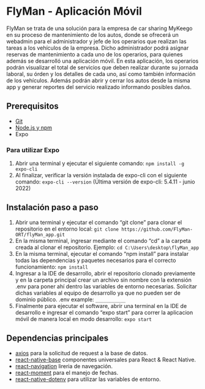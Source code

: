 # FlyMan - Aplicación Móvil

FlyMan se trata de una solución para la empresa de car sharing MyKeego en su proceso de mantenimiento de los autos, donde se ofrecerá un webadmin para el administrador y jefe de los operarios que realizan las tareas a los vehículos de la empresa. Dicho administrador podrá asignar reservas de mantenimiento a cada uno de los operarios, para quienes además se desarrolló una aplicación móvil. En esta aplicación, los operarios podrán visualizar el total de servicios que deben realizar durante su jornada laboral, su órden y los detalles de cada uno, así como también
información de los vehículos. Además podrán abrir y cerrar los autos desde la misma app y generar reportes del servicio realizado informando posibles daños.


## Prerequisitos
- [Git](https://git-scm.com/downloads)
- [Node.js y npm](https://nodejs.org/en/download/)
- Expo

### Para utilizar Expo
1) Abrir una terminal y ejecutar el siguiente comando: 
```npm install -g expo-cli```
2) Al finalizar, verificar la versión instalada de expo-cli con el siguiente comando:
```expo-cli --version``` (Última versión de expo-cli: 5.4.11 - junio 2022)


## Instalación paso a paso
1) Abrir una terminal y ejecutar el comando “git clone” para clonar el repositorio en el
entorno local: 
```git clone https://github.com/FlyMan-ORT/flyMan_app.git```
2) En la misma terminal, ingresar mediante el comando “cd” a la carpeta creada al clonar el repositorio. 
Ejemplo: ```cd C:\Users\desktop\flyMan_app```
3) En la misma terminal, ejecutar el comando “npm install” para instalar todas las
dependencias y paquetes necesarios para el correcto funcionamiento: 
```npm install```
4) Ingresar a la IDE de desarrollo, abrir el repositorio clonado previamente y en la
carpeta principal crear un archivo sin nombre con la extensión .env para poner ahí
dentro las variables de entorno necesarias. Solicitar dichas variables al equipo de
desarrollo ya que no pueden ser de dominio público.
.env example:
```___________```
5) Finalmente para ejecutar el software, abrir una terminal en la IDE de desarrollo e
ingresar el comando “expo start” para correr la aplicacion móvil de manera local en modo desarrollo:
```expo start```


## Dependencias principales
- [axios](https://github.com/axios/axios) para la solicitud de request a la base de datos.
- [react-native-base](https://github.com/GeekyAnts/NativeBase#readme) componentes universales para React & React Native.
- [react-navigation](https://github.com/react-navigation/react-navigation#readme) lireria de navegación.
- [react-moment](https://github.com/headzoo/react-moment#readme) para el manejo de fechas.
- [react-native-dotenv](https://github.com/goatandsheep/react-native-dotenv#readme) para utilizar las variables de entorno.